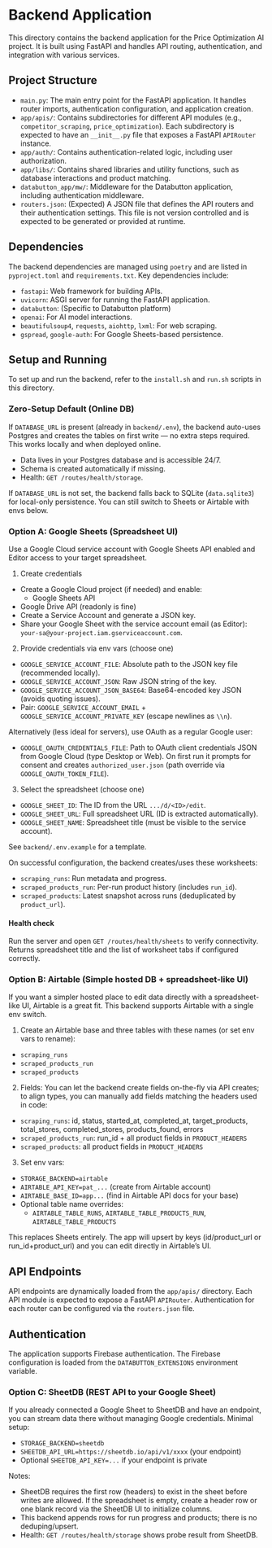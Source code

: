 # Backend Application

This directory contains the backend application for the Price Optimization AI project. It is built using FastAPI and handles API routing, authentication, and integration with various services.

## Project Structure

- `main.py`: The main entry point for the FastAPI application. It handles router imports, authentication configuration, and application creation.
- `app/apis/`: Contains subdirectories for different API modules (e.g., `competitor_scraping`, `price_optimization`). Each subdirectory is expected to have an `__init__.py` file that exposes a FastAPI `APIRouter` instance.
- `app/auth/`: Contains authentication-related logic, including user authorization.
- `app/libs/`: Contains shared libraries and utility functions, such as database interactions and product matching.
- `databutton_app/mw/`: Middleware for the Databutton application, including authentication middleware.
- `routers.json`: (Expected) A JSON file that defines the API routers and their authentication settings. This file is not version controlled and is expected to be generated or provided at runtime.

## Dependencies

The backend dependencies are managed using `poetry` and are listed in `pyproject.toml` and `requirements.txt`. Key dependencies include:

- `fastapi`: Web framework for building APIs.
- `uvicorn`: ASGI server for running the FastAPI application.
- `databutton`: (Specific to Databutton platform)
- `openai`: For AI model interactions.
- `beautifulsoup4`, `requests`, `aiohttp`, `lxml`: For web scraping.
- `gspread`, `google-auth`: For Google Sheets-based persistence.

## Setup and Running

To set up and run the backend, refer to the `install.sh` and `run.sh` scripts in this directory.

### Zero-Setup Default (Online DB)

If `DATABASE_URL` is present (already in `backend/.env`), the backend auto-uses Postgres and creates the tables on first write — no extra steps required. This works locally and when deployed online.

 - Data lives in your Postgres database and is accessible 24/7.
- Schema is created automatically if missing.
- Health: `GET /routes/health/storage`.

If `DATABASE_URL` is not set, the backend falls back to SQLite (`data.sqlite3`) for local-only persistence. You can still switch to Sheets or Airtable with envs below.

### Option A: Google Sheets (Spreadsheet UI)

Use a Google Cloud service account with Google Sheets API enabled and Editor access to your target spreadsheet.

1) Create credentials
- Create a Google Cloud project (if needed) and enable:
  - Google Sheets API
 - Google Drive API (readonly is fine)
- Create a Service Account and generate a JSON key.
- Share your Google Sheet with the service account email (as Editor):
  `your-sa@your-project.iam.gserviceaccount.com`.

2) Provide credentials via env vars (choose one)
- `GOOGLE_SERVICE_ACCOUNT_FILE`: Absolute path to the JSON key file (recommended locally).
- `GOOGLE_SERVICE_ACCOUNT_JSON`: Raw JSON string of the key.
- `GOOGLE_SERVICE_ACCOUNT_JSON_BASE64`: Base64-encoded key JSON (avoids quoting issues).
- Pair: `GOOGLE_SERVICE_ACCOUNT_EMAIL` + `GOOGLE_SERVICE_ACCOUNT_PRIVATE_KEY` (escape newlines as `\\n`).

Alternatively (less ideal for servers), use OAuth as a regular Google user:
- `GOOGLE_OAUTH_CREDENTIALS_FILE`: Path to OAuth client credentials JSON from Google Cloud (type Desktop or Web). On first run it prompts for consent and creates `authorized_user.json` (path override via `GOOGLE_OAUTH_TOKEN_FILE`).

3) Select the spreadsheet (choose one)
- `GOOGLE_SHEET_ID`: The ID from the URL `.../d/<ID>/edit`.
- `GOOGLE_SHEET_URL`: Full spreadsheet URL (ID is extracted automatically).
- `GOOGLE_SHEET_NAME`: Spreadsheet title (must be visible to the service account).

See `backend/.env.example` for a template.

On successful configuration, the backend creates/uses these worksheets:
- `scraping_runs`: Run metadata and progress.
- `scraped_products_run`: Per-run product history (includes `run_id`).
- `scraped_products`: Latest snapshot across runs (deduplicated by `product_url`).

#### Health check
Run the server and open `GET /routes/health/sheets` to verify connectivity. Returns spreadsheet title and the list of worksheet tabs if configured correctly.

### Option B: Airtable (Simple hosted DB + spreadsheet-like UI)

If you want a simpler hosted place to edit data directly with a spreadsheet-like UI, Airtable is a great fit. This backend supports Airtable with a single env switch.

1) Create an Airtable base and three tables with these names (or set env vars to rename):
- `scraping_runs`
- `scraped_products_run`
- `scraped_products`

2) Fields: You can let the backend create fields on-the-fly via API creates; to align types, you can manually add fields matching the headers used in code:
- `scraping_runs`: id, status, started_at, completed_at, target_products, total_stores, completed_stores, products_found, errors
- `scraped_products_run`: run_id + all product fields in `PRODUCT_HEADERS`
- `scraped_products`: all product fields in `PRODUCT_HEADERS`

3) Set env vars:
- `STORAGE_BACKEND=airtable`
- `AIRTABLE_API_KEY=pat_...` (create from Airtable account)
- `AIRTABLE_BASE_ID=app...` (find in Airtable API docs for your base)
- Optional table name overrides:
  - `AIRTABLE_TABLE_RUNS`, `AIRTABLE_TABLE_PRODUCTS_RUN`, `AIRTABLE_TABLE_PRODUCTS`

This replaces Sheets entirely. The app will upsert by keys (id/product_url or run_id+product_url) and you can edit directly in Airtable’s UI.

## API Endpoints

API endpoints are dynamically loaded from the `app/apis/` directory. Each API module is expected to expose a FastAPI `APIRouter`. Authentication for each router can be configured via the `routers.json` file.

## Authentication

The application supports Firebase authentication. The Firebase configuration is loaded from the `DATABUTTON_EXTENSIONS` environment variable.
### Option C: SheetDB (REST API to your Google Sheet)

If you already connected a Google Sheet to SheetDB and have an endpoint, you can stream data there without managing Google credentials. Minimal setup:

- `STORAGE_BACKEND=sheetdb`
- `SHEETDB_API_URL=https://sheetdb.io/api/v1/xxxx` (your endpoint)
- Optional `SHEETDB_API_KEY=...` if your endpoint is private

Notes:
- SheetDB requires the first row (headers) to exist in the sheet before writes are allowed. If the spreadsheet is empty, create a header row or one blank record via the SheetDB UI to initialize columns.
- This backend appends rows for run progress and products; there is no deduping/upsert.
- Health: `GET /routes/health/storage` shows probe result from SheetDB.
